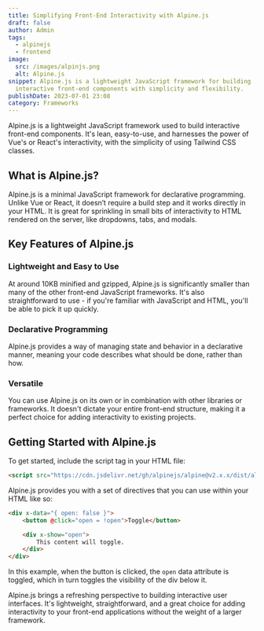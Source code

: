 ```yaml
---
title: Simplifying Front-End Interactivity with Alpine.js
draft: false
author: Admin
tags:
  - alpinejs
  - frontend
image:
  src: /images/alpinjs.png
  alt: Alpine.js
snippet: Alpine.js is a lightweight JavaScript framework for building
  interactive front-end components with simplicity and flexibility.
publishDate: 2023-07-01 23:08
category: Frameworks
---
```

Alpine.js is a lightweight JavaScript framework used to build interactive front-end components. It's lean, easy-to-use, and harnesses the power of Vue's or React's interactivity, with the simplicity of using Tailwind CSS classes.

## What is Alpine.js?

Alpine.js is a minimal JavaScript framework for declarative programming. Unlike Vue or React, it doesn’t require a build step and it works directly in your HTML. It is great for sprinkling in small bits of interactivity to HTML rendered on the server, like dropdowns, tabs, and modals.

## Key Features of Alpine.js

### Lightweight and Easy to Use

At around 10KB minified and gzipped, Alpine.js is significantly smaller than many of the other front-end JavaScript frameworks. It's also straightforward to use - if you're familiar with JavaScript and HTML, you'll be able to pick it up quickly.

### Declarative Programming

Alpine.js provides a way of managing state and behavior in a declarative manner, meaning your code describes what should be done, rather than how.

### Versatile

You can use Alpine.js on its own or in combination with other libraries or frameworks. It doesn't dictate your entire front-end structure, making it a perfect choice for adding interactivity to existing projects.

## Getting Started with Alpine.js

To get started, include the script tag in your HTML file:

```html
<script src="https://cdn.jsdelivr.net/gh/alpinejs/alpine@v2.x.x/dist/alpine.min.js" defer></script>
```

Alpine.js provides you with a set of directives that you can use within your HTML like so:

```html
<div x-data="{ open: false }">
    <button @click="open = !open">Toggle</button>

    <div x-show="open">
        This content will toggle.
    </div>
</div>
```

In this example, when the button is clicked, the `open` data attribute is toggled, which in turn toggles the visibility of the div below it.

Alpine.js brings a refreshing perspective to building interactive user interfaces. It's lightweight, straightforward, and a great choice for adding interactivity to your front-end applications without the weight of a larger framework.
